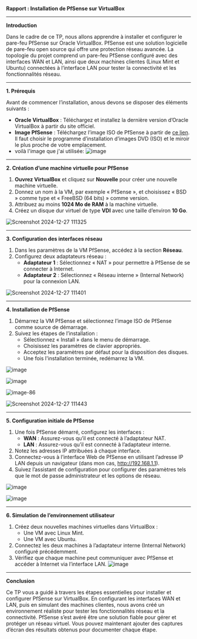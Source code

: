 **Rapport : Installation de PfSense sur VirtualBox**

---

**Introduction**

Dans le cadre de ce TP, nous allons apprendre à installer et configurer le pare-feu PfSense sur Oracle VirtualBox. PfSense est une solution logicielle de pare-feu open source qui offre une protection réseau avancée. La topologie du projet comprend un pare-feu PfSense configuré avec des interfaces WAN et LAN, ainsi que deux machines clientes (Linux Mint et Ubuntu) connectées à l’interface LAN pour tester la connectivité et les fonctionnalités réseau.

---

**1. Prérequis**

Avant de commencer l’installation, anous devons se disposer des éléments suivants :

- **Oracle VirtualBox** : Téléchargez et installez la dernière version d’Oracle VirtualBox à partir du site officiel.
- **Image PfSense** : Téléchargez l’image ISO de PfSense à partir de [ce lien](https://getlabsdone.com/how-to-install-pfsense-on-virtualbox/). Il faut choisir le programme d’installation d’images DVD (ISO) et le miroir le plus proche de votre emplacement.
- voilà l'image que j'ai utilisée:
![image](https://github.com/user-attachments/assets/ce30cf65-a6fc-4953-a15d-7f1f4e31413f)

---

**2. Création d’une machine virtuelle pour PfSense**

1. **Ouvrez VirtualBox** et cliquez sur **Nouvelle** pour créer une nouvelle machine virtuelle.
2. Donnez un nom à la VM, par exemple « PfSense », et choisissez « BSD » comme type et « FreeBSD (64 bits) » comme version.
3. Attribuez au moins **1024 Mo de RAM** à la machine virtuelle.
4. Créez un disque dur virtuel de type **VDI** avec une taille d’environ **10 Go**.

![Screenshot 2024-12-27 111325](https://github.com/user-attachments/assets/50559f09-83f7-4669-b715-ee6aa9a513c4)


---

**3. Configuration des interfaces réseau**

1. Dans les paramètres de la VM PfSense, accédez à la section **Réseau**.
2. Configurez deux adaptateurs réseau :
   - **Adaptateur 1** : Sélectionnez « NAT » pour permettre à PfSense de se connecter à Internet.
   - **Adaptateur 2** : Sélectionnez « Réseau interne » (Internal Network) pour la connexion LAN.

![Screenshot 2024-12-27 111401](https://github.com/user-attachments/assets/c4297794-7d96-4e16-aee1-378ecc71d11f)

---

**4. Installation de PfSense**

1. Démarrez la VM PfSense et sélectionnez l’image ISO de PfSense comme source de démarrage.
2. Suivez les étapes de l’installation :
   - Sélectionnez « Install » dans le menu de démarrage.
   - Choisissez les paramètres de clavier appropriés.
   - Acceptez les paramètres par défaut pour la disposition des disques.
   - Une fois l'installation terminée, redémarrez la VM.

![image](https://github.com/user-attachments/assets/e85e5eaa-07ae-40ae-b279-4e407188c318)

![image](https://github.com/user-attachments/assets/989285a4-0b03-48e8-b6ab-9847d6c1669d)

![image-86](https://github.com/user-attachments/assets/80d0c2da-f91f-4df6-95c8-aa42f84e4cf4)

![Screenshot 2024-12-27 111443](https://github.com/user-attachments/assets/8f0a76d8-3160-4925-bed0-002197965f17)

---

**5. Configuration initiale de PfSense**

1. Une fois PfSense démarré, configurez les interfaces :
   - **WAN** : Assurez-vous qu’il est connecté à l’adaptateur NAT.
   - **LAN** : Assurez-vous qu’il est connecté à l’adaptateur interne.
2. Notez les adresses IP attribuées à chaque interface.
3. Connectez-vous à l’interface Web de PfSense en utilisant l’adresse IP LAN depuis un navigateur (dans mon cas, http://192.168.1.1).
4. Suivez l’assistant de configuration pour configurer des paramètres tels que le mot de passe administrateur et les options de réseau.

![image](https://github.com/user-attachments/assets/48688a75-7287-4a6c-aca0-6ad2e796be61)

![image](https://github.com/user-attachments/assets/17b4db11-016c-4935-910e-90188d56beb6)

---

**6. Simulation de l’environnement utilisateur**

1. Créez deux nouvelles machines virtuelles dans VirtualBox :
   - Une VM avec Linux Mint.
   - Une VM avec Ubuntu.
2. Connectez les deux machines à l’adaptateur interne (Internal Network) configuré précédemment.
3. Vérifiez que chaque machine peut communiquer avec PfSense et accéder à Internet via l’interface LAN.
![image](https://github.com/user-attachments/assets/3b36099f-bca5-4d3c-8b71-49a61ad19852)

---

**Conclusion**

Ce TP vous a guidé à travers les étapes essentielles pour installer et configurer PfSense sur VirtualBox. En configurant les interfaces WAN et LAN, puis en simulant des machines clientes, nous avons créé un environnement réaliste pour tester les fonctionnalités réseau et la connectivité. PfSense s’est avéré être une solution fiable pour gérer et protéger un réseau virtuel. Vous pouvez maintenant ajouter des captures d’écran des résultats obtenus pour documenter chaque étape.

